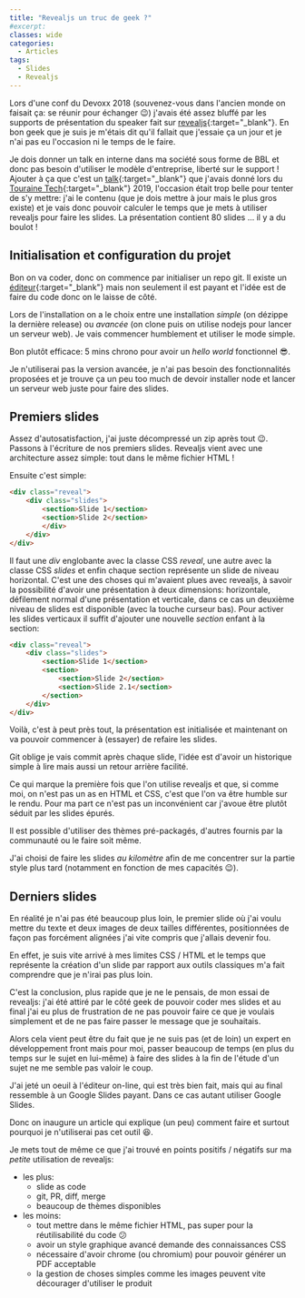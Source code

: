 ```yaml
---
title: "Revealjs un truc de geek ?"
#excerpt: 
classes: wide
categories:
  - Articles
tags:
  - Slides 
  - Revealjs
---
```

Lors d'une conf du Devoxx 2018 (souvenez-vous dans l'ancien monde on faisait ça: se réunir pour échanger :wink:) j'avais été assez bluffé par les supports de présentation du speaker fait sur [revealjs](https://revealjs.com/#/){:target="_blank"}.
En bon geek que je suis je m'étais dit qu'il fallait que j'essaie ça un jour et je n'ai pas eu l'occasion ni le temps de le faire.

Je dois donner un talk en interne dans ma société sous forme de BBL et donc pas besoin d'utiliser le modèle d'entreprise, liberté sur le support ! 
Ajouter à ça que c'est un [talk](https://2019.touraine.tech/talk/rz7osZfhbITMlI5B5vK5){:target="_blank"} que j'avais donné lors du [Touraine Tech](https://touraine.tech/){:target="_blank"} 2019, l'occasion était trop belle pour tenter de s'y mettre: j'ai le contenu (que je dois mettre à jour mais le plus gros existe) et je vais donc pouvoir calculer le temps que je mets à utiliser revealjs pour faire les slides.
La présentation contient 80 slides ... il y a du boulot !

## Initialisation et configuration du projet
Bon on va coder, donc on commence par initialiser un repo git.
Il existe un [éditeur](https://slides.com/){:target="_blank"} mais non seulement il est payant et l'idée est de faire du code donc on le laisse de côté.

Lors de l'installation on a le choix entre une installation *simple* (on dézippe la dernière release) ou *avancée* (on clone puis on utilise nodejs pour lancer un serveur web).
Je vais commencer humblement et utiliser le mode simple.

Bon plutôt efficace: 5 mins chrono pour avoir un *hello world* fonctionnel :sunglasses:.

Je n'utiliserai pas la version avancée, je n'ai pas besoin des fonctionnalités proposées et je trouve ça un peu too much de devoir installer node et lancer un serveur web juste pour faire des slides.

## Premiers slides
Assez d'autosatisfaction, j'ai juste décompressé un zip après tout :wink:. 
Passons à l'écriture de nos premiers slides.
Revealjs vient avec une architecture assez simple: tout dans le même fichier HTML !

Ensuite c'est simple:
```html
<div class="reveal">
	<div class="slides">
		<section>Slide 1</section>
		<section>Slide 2</section>
		</div>
	</div>
</div>
```

Il faut une *div* englobante avec la classe CSS *reveal*, une autre avec la classe CSS *slides* et enfin chaque section représente un slide de niveau horizontal. 
C'est une des choses qui m'avaient plues avec revealjs, à savoir la possibilité d'avoir une présentation à deux dimensions: horizontale, défilement normal d'une présentation et verticale, dans ce cas un deuxième niveau de slides est disponible (avec la touche curseur bas).
Pour activer les slides verticaux il suffit d'ajouter une nouvelle *section* enfant à la section:
```html
<div class="reveal">
	<div class="slides">
		<section>Slide 1</section>
		<section>
			<section>Slide 2</section>
			<section>Slide 2.1</section>
		</section>
	</div>
</div>
```

Voilà, c'est à peut près tout, la présentation est initialisée et maintenant on va pouvoir commencer à (essayer) de refaire les slides.

Git oblige je vais commit après chaque slide, l'idée est d'avoir un historique simple à lire mais aussi un retour arrière facilité.

Ce qui marque la première fois que l'on utilise revealjs et que, si comme moi, on n'est pas un as en HTML et CSS, c'est que l'on va être humble sur le rendu. Pour ma part  ce n'est pas un inconvénient car j'avoue être plutôt séduit par les slides épurés.

Il est possible d'utiliser des thèmes pré-packagés, d'autres fournis par la communauté ou le faire soit même.

J'ai choisi de faire les slides *au kilomètre* afin de me concentrer sur la partie style plus tard (notamment en fonction de mes capacités :wink:).

## Derniers slides
En réalité je n'ai pas été beaucoup plus loin, le premier slide où j'ai voulu mettre du texte et deux images de deux tailles différentes, positionnées de façon pas forcément alignées j'ai vite compris que j'allais devenir fou.

En effet, je suis vite arrivé à mes limites CSS / HTML et le temps que représente la création d'un slide par rapport aux outils classiques m'a fait comprendre que je n'irai pas plus loin.

C'est la conclusion, plus rapide que je ne le pensais, de mon essai de revealjs: j'ai été attiré par le côté geek de pouvoir coder mes slides et au final j'ai eu plus de frustration de ne pas pouvoir faire ce que je voulais simplement et de ne pas faire passer le message que je souhaitais.

Alors cela vient peut être du fait que je ne suis pas (et de loin) un expert en développement front mais pour moi, passer beaucoup de temps (en plus du temps sur le sujet en lui-même) à faire des slides à la fin de l'étude d'un sujet ne me semble pas valoir le coup.

J'ai jeté un oeuil à l'éditeur on-line, qui est très bien fait, mais qui au final ressemble à un Google Slides payant.
Dans ce cas autant utiliser Google Slides.

Donc on inaugure un article qui explique (un peu) comment faire et surtout pourquoi je n'utiliserai pas cet outil :laughing:.

Je mets tout de même ce que j'ai trouvé en points positifs / négatifs sur ma *petite* utilisation de revealjs:

 - les plus:
    - slide as code
    - git, PR, diff, merge
    - beaucoup de thèmes disponibles
 - les moins:
    - tout mettre dans le même fichier HTML, pas super pour la réutilisabilité du code :confused:
    - avoir un style graphique avancé demande des connaissances CSS
    - nécessaire d'avoir chrome (ou chromium) pour pouvoir générer un PDF acceptable
    - la gestion de choses simples comme les images peuvent vite décourager d'utiliser le produit
